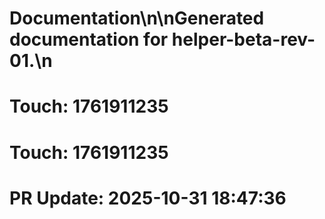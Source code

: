 # Documentation\n\nGenerated documentation for helper-beta-rev-01.\n

# Touch: 1761911235

# Touch: 1761911235

# PR Update: 2025-10-31 18:47:36
